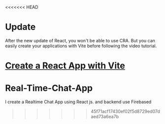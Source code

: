 <<<<<<< HEAD
# Update

After the new update of React, you won't be able to use CRA. But you can easily create your applications with Vite before following the video tutorial.

[Create a React App with Vite](https://github.com/safak/youtube23/tree/react-mini)
=======
# Real-Time-Chat-App
I create a Realtime Chat App using React js. and backend use Firebased
>>>>>>> 45f71acf17430ef02f5d8729ed07daed73a6ea7b
